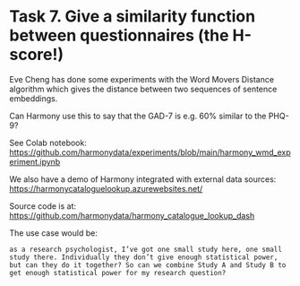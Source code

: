 # Task 7. Give a similarity function between questionnaires (the H-score!)

Eve Cheng has done some experiments with the Word Movers Distance algorithm which gives the distance between two sequences of sentence embeddings.

Can Harmony use this to say that the GAD-7 is e.g. 60% similar to the PHQ-9?

See Colab notebook:
https://github.com/harmonydata/experiments/blob/main/harmony_wmd_experiment.ipynb

We also have a demo of Harmony integrated with external data sources: https://harmonycataloguelookup.azurewebsites.net/

Source code is at: https://github.com/harmonydata/harmony_catalogue_lookup_dash

The use case would be:

```
as a research psychologist, I’ve got one small study here, one small study there. Individually they don’t give enough statistical power, but can they do it together? So can we combine Study A and Study B to get enough statistical power for my research question?
```
